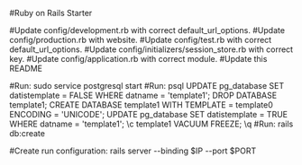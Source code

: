 #Ruby on Rails Starter

#Update config/development.rb with correct default_url_options.
#Update config/production.rb with website.
#Update config/test.rb with correct default_url_options.
#Update config/initializers/session_store.rb with correct key.
#Update config/application.rb with correct module.
#Update this README

#Run:
    sudo service postgresql start
#Run:
    psql
    UPDATE pg_database SET datistemplate = FALSE WHERE datname = 'template1';
    DROP DATABASE template1;
    CREATE DATABASE template1 WITH TEMPLATE = template0 ENCODING = 'UNICODE';
    UPDATE pg_database SET datistemplate = TRUE WHERE datname = 'template1';
    \c template1
    VACUUM FREEZE;
    \q
#Run:
    rails db:create
    
#Create run configuration:
    rails server --binding $IP --port $PORT